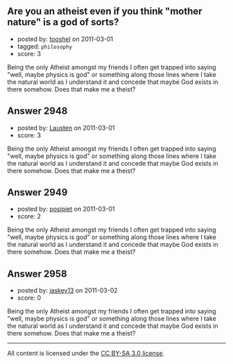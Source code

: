 ## Are you an atheist even if you think "mother nature" is a god of sorts?

- posted by: [tooshel](https://stackexchange.com/users/-1/817-tooshel) on 2011-03-01
- tagged: `philosophy`
- score: 3


Being the only Atheist amongst my friends I often get trapped into saying "well, maybe physics is god" or something along those lines where I take the natural world as I understand it and concede that maybe God exists in there somehow. Does that make me a theist?


## Answer 2948

- posted by: [Lausten](https://stackexchange.com/users/-1/584-lausten) on 2011-03-01
- score: 3


Being the only Atheist amongst my friends I often get trapped into saying "well, maybe physics is god" or something along those lines where I take the natural world as I understand it and concede that maybe God exists in there somehow. Does that make me a theist?


## Answer 2949

- posted by: [posipiet](https://stackexchange.com/users/-1/1169-posipiet) on 2011-03-01
- score: 2


Being the only Atheist amongst my friends I often get trapped into saying "well, maybe physics is god" or something along those lines where I take the natural world as I understand it and concede that maybe God exists in there somehow. Does that make me a theist?


## Answer 2958

- posted by: [jaskey13](https://stackexchange.com/users/-1/1107-jaskey13) on 2011-03-02
- score: 0


Being the only Atheist amongst my friends I often get trapped into saying "well, maybe physics is god" or something along those lines where I take the natural world as I understand it and concede that maybe God exists in there somehow. Does that make me a theist?



---

All content is licensed under the [CC BY-SA 3.0 license](https://creativecommons.org/licenses/by-sa/3.0/).
